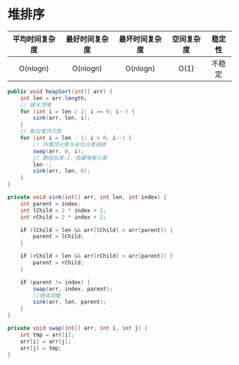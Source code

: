 # 堆排序

| 平均时间复杂度 | 最好时间复杂度 | 最坏时间复杂度 | 空间复杂度 | 稳定性 |
| :------------: | :------------: | :------------: | :--------: | :----: |
|    O(nlogn)    |    O(nlogn)    |    O(nlogn)    |    O(1)    | 不稳定 |

```java
public void heapSort(int[] arr) {
    int len = arr.length;
    // 建大顶堆
    for (int i = len / 2; i >= 0; i--) {
        sink(arr, len, i);
    }
    // 取出堆顶元素
    for (int i = len - 1; i > 0; i--) {
        // 将堆顶元素与末位元素调换
        swap(arr, 0, i);
        // 数组长度-1，隐藏堆尾元素
        len--;
        sink(arr, len, 0);
    }
}

private void sink(int[] arr, int len, int index) {
    int parent = index;
    int lChild = 2 * index + 1;
    int rChild = 2 * index + 2;

    if (lChild < len && arr[lChild] > arr[parent]) {
        parent = lChild;
    }

    if (rChild < len && arr[rChild] > arr[parent]) {
        parent = rChild;
    }

    if (parent != index) {
        swap(arr, index, parent);
        //继续调整
        sink(arr, len, parent);
    }
}

private void swap(int[] arr, int i, int j) {
    int tmp = arr[i];
    arr[i] = arr[j];
    arr[j] = tmp;
}
```

